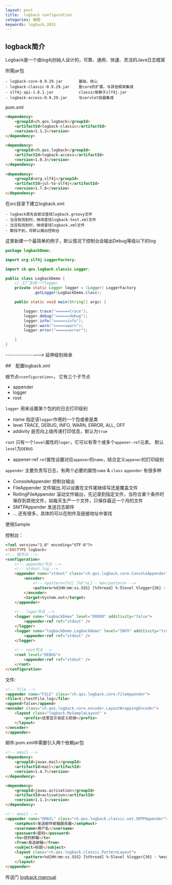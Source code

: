 ```yaml
---
layout: post
title:  logback configuration
categories: 编程
keywords: logback,2015
---
```


## logback简介

Logback是一个由log4j创始人设计的，可靠、通用、快速、灵活的Java日志框架

所需jar包
	
	- logback-core-0.9.29.jar 		基础，核心
	- logback-classic-0.9.29.jar 	是core的扩展，与其他框架集成
	- slf4j-api-1.6.1.jar 			classic依赖于slf4j.jar
	- logback-access-0.9.29.jar 	与servlet容器集成

pom.xml

```html
<dependency>
	<groupId>ch.qos.logback</groupId>
	<artifactId>logback-classic</artifactId>
	<version>1.1.2</version>
</dependency>
	
<dependency>
	<groupId>ch.qos.logback</groupId>
	<artifactId>logback-access</artifactId>
	<version>1.0.3</version>
</dependency>
	
<dependency>
	<groupId>org.slf4j</groupId>
	<artifactId>jul-to-slf4j</artifactId>
	<version>1.7.6</version>
</dependency>
```

在src目录下建立logback.xml

	- logback首先会尝试查找logback.groovy文件
	- 当没有找到时，继续查找logback-test.xml文件 
	- 当没有找到时，继续查找logback.xml文件
	- 都找不到，将默认输出控制台

这里新建一个最简单的例子，默认情况下控制台会输出Debug等级以下的log

``` java
package logbackDemo;

import org.slf4j.LoggerFactory;

import ch.qos.logback.classic.Logger;

public class LogbackDemo {
	// 工厂生成一个logger
	private static Logger logger = (Logger) LoggerFactory
			.getLogger(LogbackDemo.class);

	public static void main(String[] args) {

		logger.trace("======trace");
		logger.debug("======debug");
		logger.info("======info");
		logger.warn("======warn");
		logger.error("======error");

	}
}
```

----------------> 延伸级别继承


##　配置logback.xml

根节点`<configuration>`， 它有三个子节点

- appender
- logger
- root

`logger` 用来设置某个包的的日志打印级别

- name 				指定该`logger`作用的一个包或者是类
- level				TRACE, DEBUG, INFO, WARN, ERROR, ALL, OFF
- addivity 			是否向上级传递打印信息，默认为`true`

`root` 只有一个`level`属性的`loger`，它可以有零个或多个`appener-ref`元素， 默认`level`为`DEBUG`

- appener-ref		`ref`属性设置对应`appener`的`name`，结合定义`appener`的打印级别

`appender` 主要负责写日志，有两个必要的属性`name` & `class`
`appender` 有很多种

- ConsoleAppender 		控制台输出
- FileAppender			文件输出,可以设置在文件尾继续写还是覆盖文件
- RollingFileAppender	滚动文件输出，先记录到指定文件，当符合某个条件时保存到其他文件，如每天生产一个文件，只保存最近一个月的文件
- SMTPAppender			发送日志邮件
- ... 还有很多，具体的可以在附件及链接地址中查找

使用Sample

控制台：

``` html
<?xml version="1.0" encoding="UTF-8"?>
<!DOCTYPE logback>
<!-- 根节点 -->
<configuration>
	<!-- appender节点 -->
    <!-- stdout.log -->
    <appender name="stdout" class="ch.qos.logback.core.ConsoleAppender">
        <encoder>
            <!-- <pattern>[%t] [%F:%L] - %m</pattern> -->
            <pattern>%d{HH:mm:ss.SSS} [%thread] %-5level %logger{36} - %msg%n</pattern>
        </encoder>
        <target>System.out</target>
    </appender>
    
    <!-- loger节点 -->
    <logger name="logbackDemo" level="ERROR" additivity="false">
    	<appender-ref ref="stdout" />
    </logger>
    <logger name="logbackDemo.LogbackDemo" level="INFO" additivity="true">
    	<appender-ref ref="stdout" />
    </logger>
    
    <!-- root节点 -->
    <root level="DEBUG">
        <appender-ref ref="stdout" />
    </root>
</configuration>
```

文件:

```html
<!-- file -->
<appender name="FILE" class="ch.qos.logback.core.FileAppender">
<file>E:/testFile.log</file>
<append>false</append>
<encoder class="ch.qos.logback.core.encoder.LayoutWrappingEncoder">
	<layout class="logback.MySampleLayout" >
		<prefix>这里显示自定义前缀</prefix>
	</layout>
</encoder>
</appender>
```

邮件:pom.xml中需要引入两个依赖jar包

```html
<!-- email -->
<dependency>
	<groupId>javax.mail</groupId>
	<artifactId>mail</artifactId>
	<version>1.4.7</version>
</dependency>

<dependency>
	<groupId>javax.activation</groupId>
	<artifactId>activation</artifactId>
	<version>1.1.1</version>
</dependency>
```

``` html
<!-- email -->
<appender name="EMAIL" class="ch.qos.logback.classic.net.SMTPAppender">
	<smtpHost>发送邮件邮箱服务器</smtpHost>
	<username>用户名</username>
	<password>密码</password>
	<to>目的邮箱</to>
	<from>发送邮箱</from>
	<subject>标题</subject>
	<layout class="ch.qos.logback.classic.PatternLayout">
  		<pattern>%d{HH:mm:ss.SSS} [%thread] %-5level %logger{36} - %msg%n</pattern>
	</layout>
</appender>
```

传送门 [logback mannual](http://logback.qos.ch/manual/)